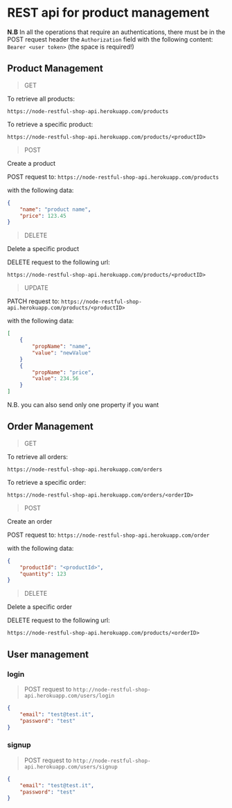 # REST api for product management

**N.B** In all the operations that require an authentications, there must be in the POST request header the `Authorization` field with the following content: ```Bearer <user token>``` (the space is required!)

## Product Management
> GET 

To retrieve all products: 

``` url
https://node-restful-shop-api.herokuapp.com/products
```
To retrieve a specific product: 

``` url
https://node-restful-shop-api.herokuapp.com/products/<productID>
```

> POST

Create a product 

POST request to: `https://node-restful-shop-api.herokuapp.com/products`

with the following data: 
```json
{
    "name": "product name",
    "price": 123.45
}
```

> DELETE

Delete a specific product 

DELETE request to the following url:

``` url
https://node-restful-shop-api.herokuapp.com/products/<productID>
```

> UPDATE

PATCH request to: `https://node-restful-shop-api.herokuapp.com/products/<productID>`

with the following data: 
```json
[
    {
        "propName": "name",
        "value": "newValue"
    }
    {
        "propName": "price",
        "value": 234.56
    }
]

```
N.B. you can also send only one property if you want

## Order Management

> GET 

To retrieve all orders: 

``` url
https://node-restful-shop-api.herokuapp.com/orders
```
To retrieve a specific order: 

``` url
https://node-restful-shop-api.herokuapp.com/orders/<orderID>
```

> POST

Create an order 

POST request to: `https://node-restful-shop-api.herokuapp.com/order`

with the following data: 
```json
{
    "productId": "<productId>",
    "quantity": 123
}
```

> DELETE

Delete a specific order 

DELETE request to the following url:

``` url
https://node-restful-shop-api.herokuapp.com/products/<orderID>
```


## User management

### login
> POST
request to `http://node-restful-shop-api.herokuapp.com/users/login`

```json
{
	"email": "test@test.it",
	"password": "test"
}
```

### signup
> POST
request to `http://node-restful-shop-api.herokuapp.com/users/signup`

```json
{
	"email": "test@test.it",
	"password": "test"
}
```